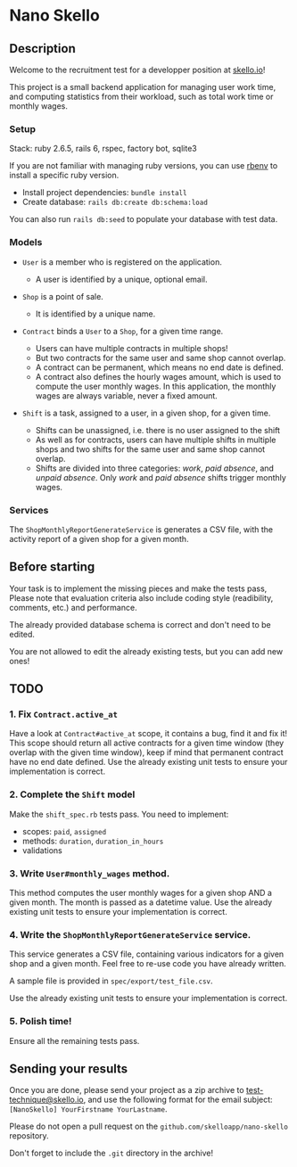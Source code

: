 # Nano Skello

## Description

Welcome to the recruitment test for a developper position at [skello.io](https://skello.io)!

This project is a small backend application for managing user work time, and
computing statistics from their workload, such as total work time or monthly wages.

### Setup

Stack: ruby 2.6.5, rails 6, rspec, factory bot, sqlite3

If you are not familiar with managing ruby versions, you can use [rbenv](https://github.com/rbenv/rbenv) to install a specific ruby version.

- Install project dependencies: `bundle install`
- Create database: `rails db:create db:schema:load`

You can also run `rails db:seed` to populate your database with test data.

### Models

- `User` is a member who is registered on the application.
  - A user is identified by a unique, optional email.

- `Shop` is a point of sale.
  - It is identified by a unique name.

- `Contract` binds a `User` to a `Shop`, for a given time range.
  - Users can have multiple contracts in multiple shops!
  - But two contracts for the same user and same shop cannot overlap.
  - A contract can be permanent, which means no end date is defined.
  - A contract also defines the hourly wages amount, which is used to compute the user monthly wages. In this application, the monthly wages are always variable, never a fixed amount.

- `Shift` is a task, assigned to a user, in a given shop, for a given time.
  - Shifts can be unassigned, i.e. there is no user assigned to the shift
  - As well as for contracts, users can have multiple shifts in multiple shops and
two shifts for the same user and same shop cannot overlap.
  - Shifts are divided into three categories: *work*, *paid absence*, and *unpaid absence*. Only *work* and *paid absence* shifts trigger monthly wages.

### Services

The `ShopMonthlyReportGenerateService` is generates a CSV file, with the activity report of a given shop for a given month.


## Before starting

Your task is to implement the missing pieces and make the tests pass, Please note that evaluation criteria also include coding style (readibility, comments, etc.) and performance.

The already provided database schema is correct and don't need to be edited.

You are not allowed to edit the already existing tests, but you can add new ones!

## TODO

### 1. Fix `Contract.active_at`

Have a look at `Contract#active_at` scope, it contains a bug, find it and fix it!
This scope should return all active contracts for a given time window (they overlap with the given time window), keep if mind that permanent contract have no end date defined.
Use the already existing unit tests to ensure your implementation is correct.

### 2. Complete the `Shift` model

Make the `shift_spec.rb` tests pass. You need to implement:

- scopes: `paid`, `assigned`
- methods: `duration`, `duration_in_hours`
- validations

### 3. Write `User#monthly_wages` method.

This method computes the user monthly wages for a given shop AND a given month.
The month is passed as a datetime value.
Use the already existing unit tests to ensure your implementation is correct.

### 4. Write the `ShopMonthlyReportGenerateService` service.

This service generates a CSV file, containing various indicators for a given shop and a given month. Feel free to re-use code you have already written.

A sample file is provided in `spec/export/test_file.csv`.

Use the already existing unit tests to ensure your implementation is correct.

### 5. Polish time!

Ensure all the remaining tests pass.

## Sending your results

Once you are done, please send your project as a zip archive to test-technique@skello.io, and use the following format for the email subject: `[NanoSkello] YourFirstname YourLastname`.

Please do not open a pull request on the `github.com/skelloapp/nano-skello` repository.

Don't forget to include the `.git` directory in the archive!
